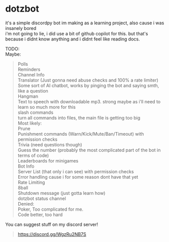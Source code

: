 # dotzbot
it's a simple discordpy bot im making as a learning project, also cause i was insanely bored  
i'm not going to lie, i did use a bit of github copilot for this. but that's because i didnt know anything and i didnt feel like reading docs.  

TODO:  
Maybe:  
> Polls  
> Reminders  
> Channel Info  
> Translator (Just gonna need abuse checks and 100% a rate limiter)  
> Some sort of AI chatbot, works by pinging the bot and saying smth, like a question  
> Hangman  
> Text to speech with downloadable mp3. strong maybe as i'll need to learn so much more for this  
> slash commands  
> turn all commands into files, the main file is getting too big  
Most likely:  
> Prune  
> Punishment commands (Warn/Kick/Mute/Ban/Timeout) with permission checks  
> Trivia (need questions though)  
> Guess the number (probably the most complicated part of the bot in terms of code)  
> Leaderboards for minigames  
> Bot Info  
> Server List (that only i can see) with permission checks  
> Error handling cause i for some reason dont have that yet  
> Rate Limiting  
> 8ball  
> Shutdown message (just gotta learn how)  
> dotzbot status channel  
Denied:  
> Poker, Too complicated for me.  
> Code better, too hard  
  
You can suggest stuff on my discord server!  
> https://discord.gg/WgzRu2NB7S  